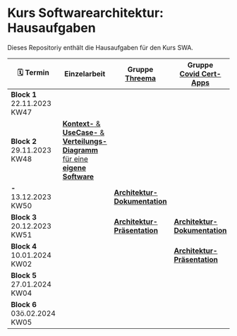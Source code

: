 # Kurs Softwarearchitektur: Hausaufgaben
Dieses Repositoriy enthält die Hausaufgaben für den Kurs SWA.

| :spiral_calendar: Termin|Einzelarbeit|Gruppe [Threema](Threema.md)|Gruppe<br>[Covid Cert-Apps](CovidCert.md)|Gruppe<br>[TipToi](Tiptoi.md)|Gruppe<br>[Minecraft](Minecraft.md)|
|-|-|-|-|-|-|
|**Block 1**<br>22.11.2023<br>KW47|||||
|**Block 2**<br>29.11.2023<br>KW48|[**Kontext-** & **UseCase-** & **Verteilungs-Diagramm** für eine **eigene Software**](/Einzelarbeit.md)|||||
|**-**<br>13.12.2023<br>KW50||[**Architektur-Dokumentation**](/Gruppenarbeit.md)||||
|**Block 3**<br>20.12.2023<br>KW51||[**Architektur-Präsentation**](/Gruppenarbeit.md)|[**Architektur-Dokumentation**](/Gruppenarbeit.md)|[**Architektur-Dokumentation**](/Gruppenarbeit.md)||
|**Block 4**<br>10.01.2024<br>KW02|||[**Architektur-Präsentation**](/Gruppenarbeit.md)|[**Architektur-Präsentation**](/Gruppenarbeit.md)|[**Architektur-Dokumentation**](/Gruppenarbeit.md)|
|**Block 5**<br>27.01.2024<br>KW04|||||[**Architektur-Präsentation**](/Gruppenarbeit.md)|
|**Block 6**<br>03ö.02.2024<br>KW05|
